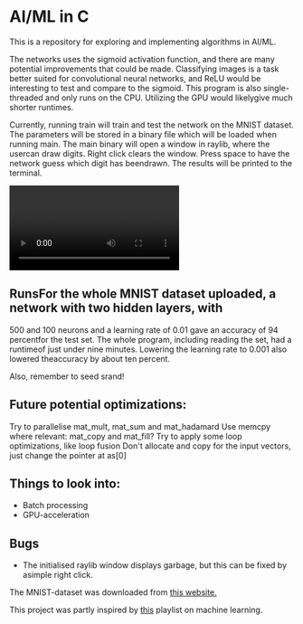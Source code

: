 # AI/ML in C
This is a repository for exploring and implementing algorithms in AI/ML.

The networks uses the sigmoid activation function, and there are many potential
improvements that could be made. Classifying images is a task better suited for
convolutional neural networks, and ReLU would be interesting to test and compare to the sigmoid.
This program is also single-threaded and only runs on the CPU. Utilizing the GPU would likelygive much shorter runtimes.

Currently, running train will train and test the network on the MNIST dataset.
The parameters will be stored in a binary file which will be loaded when running main.
The main binary will open a window in raylib, where the usercan draw digits. Right click clears the window.
Press space to have the network guess which digit has beendrawn. The results will be printed to the terminal.

![Video showcasing the program](./demo.mp4)

## RunsFor the whole MNIST dataset uploaded, a network with two hidden layers, with
500 and 100 neurons and a learning rate of 0.01 gave an accuracy of 94 percentfor the test set.
The whole program, including reading the set, had a runtimeof just under nine minutes.
Lowering the learning rate to 0.001 also lowered theaccuracy by about ten percent.

Also, remember to seed srand!

## Future potential optimizations:
Try to parallelise mat_mult, mat_sum and mat_hadamard
Use memcpy where relevant: mat_copy and mat_fill?
Try to apply some loop optimizations, like loop fusion
Don't allocate and copy for the input vectors, just change the pointer at as[0]

## Things to look into:
* Batch processing
* GPU-acceleration

## Bugs
* The initialised raylib window displays garbage, but this can be fixed by asimple right click.

The MNIST-dataset was downloaded from [this website.](http://yann.lecun.com/exdb/mnist/)

This project was partly inspired by [this](https://www.youtube.com/playlist?list=PLpM-Dvs8t0VZPZKggcql-MmjaBdZKeDMw) playlist on machine learning.

